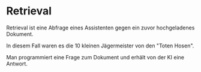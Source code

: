 # Retrieval

Retrieval ist eine Abfrage eines Assistenten gegen ein zuvor hochgeladenes Dokument.

In diesem Fall waren es die 10 kleinen Jägermeister von den "Toten Hosen".

Man programmiert eine Frage zum Dokument und erhält von der KI eine Antwort.
